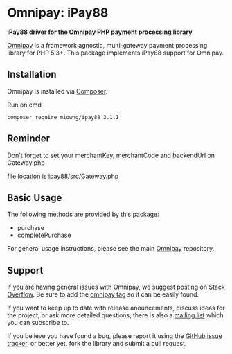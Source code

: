 # Omnipay: iPay88

**iPay88 driver for the Omnipay PHP payment processing library**

<!--[![Build Status](https://travis-ci.org/thephpleague/omnipay-iPay88.png?branch=master)](https://travis-ci.org/thephpleague/omnipay-iPay88)-->
<!--[![Latest Stable Version](https://poser.pugx.org/omnipay/iPay88/version.png)](https://packagist.org/packages/omnipay/iPay88)-->
<!--[![Total Downloads](https://poser.pugx.org/omnipay/iPay88/d/total.png)](https://packagist.org/packages/omnipay/iPay88)-->

[Omnipay](https://github.com/thephpleague/omnipay) is a framework agnostic, multi-gateway payment
processing library for PHP 5.3+. This package implements iPay88 support for Omnipay.

## Installation

Omnipay is installed via [Composer](http://getcomposer.org/). 

Run on cmd
```
composer require miowng/ipay88 3.1.1
```

## Reminder
Don't forget to set your merchantKey, merchantCode and backendUrl on Gateway.php

file location is ipay88/src/Gateway.php

## Basic Usage

The following methods are provided by this package:

+ purchase
+ completePurchase

For general usage instructions, please see the main [Omnipay](https://github.com/thephpleague/omnipay)
repository.


## Support

If you are having general issues with Omnipay, we suggest posting on
[Stack Overflow](http://stackoverflow.com/). Be sure to add the
[omnipay tag](http://stackoverflow.com/questions/tagged/omnipay) so it can be easily found.

If you want to keep up to date with release anouncements, discuss ideas for the project,
or ask more detailed questions, there is also a [mailing list](https://groups.google.com/forum/#!forum/omnipay) which
you can subscribe to.

If you believe you have found a bug, please report it using the [GitHub issue tracker](https://github.com/dilab/omnipay-ipay88/issues),
or better yet, fork the library and submit a pull request.
